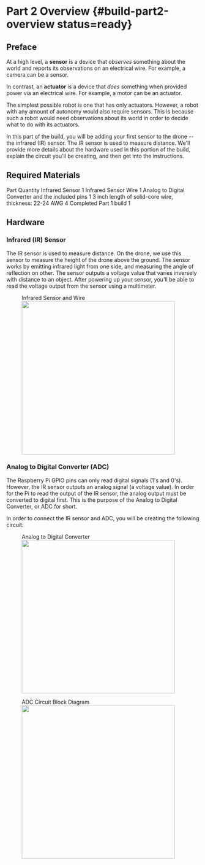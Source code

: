 # Part 2 Overview {#build-part2-overview status=ready}

## Preface

At a high level, a **sensor** is a device that _observes_ something about the world and reports its observations on an electrical wire. For example, a camera can be a sensor.

In contrast, an **actuator** is a device that _does_ something when provided power via an electrical wire. For example, a motor can be an actuator.

The simplest possible robot is one that has only actuators. However, a robot with any amount of autonomy would also require sensors. This is because such a robot would need observations about its world in order to decide what to do with its actuators.

In this part of the build, you will be adding your first sensor to the drone -- the infrared (IR) sensor. The IR sensor is used to measure distance. We'll provide more details about the hardware used in this portion of the build, explain the circuit you'll be creating, and then get into the instructions.

## Required Materials

<col2 figure-id="tab:part1_mats" figure-caption="Build Part 1 Materials" class="labels-row1">
    <span style="text-align:center">Part</span>  <span style="text-align:center">Quantity</span>  
    <span style="text-align:center">Infrared Sensor</span> <span style="text-align:center">1</span>
    <span style="text-align:center">Infrared Sensor Wire</span> <span style="text-align:center">1</span>
    <span style="text-align:center">Analog to Digital Converter and the included pins</span> <span style="text-align:center">1</span>
    <span style="text-align:center">3 inch length of solid-core wire, thickness: 22-24 AWG</span> <span style="text-align:center">4</span>
    <span style="text-align:center">Completed Part 1 build</span> <span style="text-align:center">1</span>
</col2>

## Hardware

### Infrared (IR) Sensor
The IR sensor is used to measure distance. On the drone, we use this sensor to measure the height of the drone above the ground. The sensor works by emitting infrared light from one side, and measuring the angle of reflection on other. The sensor outputs a voltage value that varies inversely with distance to an object. After powering up your sensor, you'll be able to read the voltage output from the sensor using a multimeter.

<figure>
    <figcaption>Infrared Sensor and Wire</figcaption>
    <img style='width:400px' src="photos/ir.png"/>
</figure>

### Analog to Digital Converter (ADC)
The Raspberry Pi GPIO pins can only read digital signals (1's and 0's). However, the IR sensor outputs an analog signal (a voltage value). In order for the Pi to read the output of the IR sensor, the analog output must be converted to digital first. This is the purpose of the Analog to Digital Converter, or ADC for short.

In order to connect the IR sensor and ADC, you will be creating the following circuit:

<figure>
    <figcaption>Analog to Digital Converter</figcaption>
    <img style='width:400px' src="photos/adc.png"/>
</figure>

<figure>
    <figcaption>ADC Circuit Block Diagram</figcaption>
    <img style='width:400px' src="photos/adc_block_diagram.jpg"/>
</figure>
